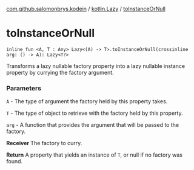 [com.github.salomonbrys.kodein](../index.md) / [kotlin.Lazy](index.md) / [toInstanceOrNull](.)

# toInstanceOrNull

`inline fun <A, T : Any> Lazy<(A) -> T>.toInstanceOrNull(crossinline arg: () -> A): Lazy<T?>`

Transforms a lazy nullable factory property into a lazy nullable instance property by currying the factory argument.

### Parameters

`A` - The type of argument the factory held by this property takes.

`T` - The type of object to retrieve with the factory held by this property.

`arg` - A function that provides the argument that will be passed to the factory.

**Receiver**
The factory to curry.

**Return**
A property that yields an instance of `T`, or null if no factory was found.

